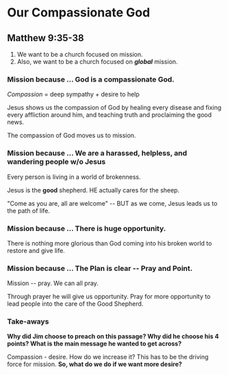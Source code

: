 # Our Compassionate God
## Matthew 9:35-38

1. We want to be a church focused on mission.
2. Also, we want to be a church focused on ***global*** mission.

### Mission because ... God is a compassionate God.

*Compassion* = deep sympathy + desire to help

Jesus shows us the compassion of God by healing every disease and fixing every affliction around him, and teaching truth and proclaiming the good news.

The compassion of God moves us to mission.

### Mission because ... We are a harassed, helpless, and wandering people w/o Jesus

Every person is living in a world of brokenness.

Jesus is the **good** shepherd. HE actually cares for the sheep.

"Come as you are, all are welcome" -- BUT as we come, Jesus leads us to the path of life.


### Mission because ... There is huge opportunity.

There is nothing more glorious than God coming into his broken world to restore and give life.

### Mission because ... The Plan is clear -- Pray and Point.

Mission -- pray. We can all pray.

Through prayer he will give us opportunity. Pray for more opportunity to lead people into the care of the Good Shepherd.

### Take-aways

**Why did Jim choose to preach on this passage? Why did he choose his 4 points? What is the main message he wanted to get across?**

Compassion - desire. How do we increase it? This has to be the driving force for mission. **So, what do we do if we want more desire?**

